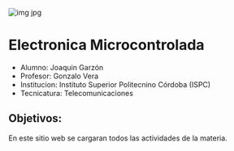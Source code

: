 ![img jpg](https://github.com/Joacogarzonn/ISPC/assets/166737211/8a57e75f-d8dd-4fd6-8782-6a069555b063)

# Electronica Microcontrolada
- Alumno: Joaquin Garzón
- Profesor: Gonzalo Vera
- Institucion: Instituto Superior Politecnino Córdoba (ISPC)
- Tecnicatura: Telecomunicaciones

## Objetivos:
En este sitio web se cargaran todos las actividades de la materia.
